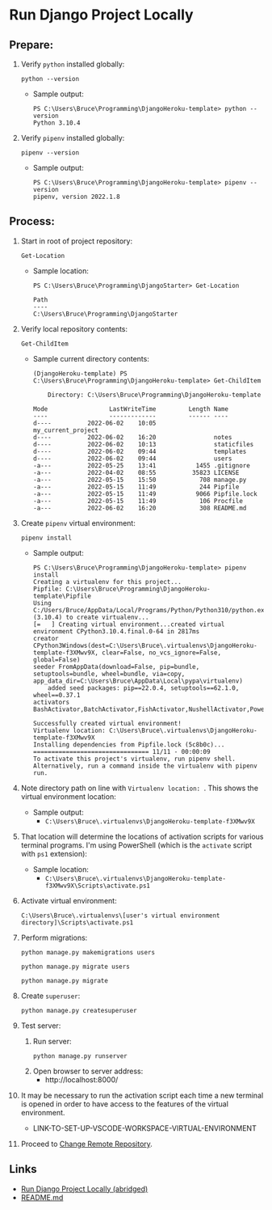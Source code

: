 # Run Django Project Locally

## Prepare:

1. Verify `python` installed globally:
    ```
    python --version
    ```
    * Sample output:
        ```
        PS C:\Users\Bruce\Programming\DjangoHeroku-template> python --version
        Python 3.10.4
        ```

1. Verify `pipenv` installed globally:
    ```
    pipenv --version
    ```
    * Sample output:
        ```
        PS C:\Users\Bruce\Programming\DjangoHeroku-template> pipenv --version
        pipenv, version 2022.1.8
        ```

## Process:

1. Start in root of project repository:
    ```
    Get-Location
    ```
    * Sample location:
        ```
        PS C:\Users\Bruce\Programming\DjangoStarter> Get-Location

        Path
        ----
        C:\Users\Bruce\Programming\DjangoStarter
        ```

1. Verify local repository contents:
    ```
    Get-ChildItem
    ```
    * Sample current directory contents:
        ```
        (DjangoHeroku-template) PS C:\Users\Bruce\Programming\DjangoHeroku-template> Get-ChildItem

            Directory: C:\Users\Bruce\Programming\DjangoHeroku-template

        Mode                 LastWriteTime         Length Name
        ----                 -------------         ------ ----
        d----          2022-06-02    10:05                my_current_project
        d----          2022-06-02    16:20                notes
        d----          2022-06-02    10:13                staticfiles
        d----          2022-06-02    09:44                templates
        d----          2022-06-02    09:44                users
        -a---          2022-05-25    13:41           1455 .gitignore
        -a---          2022-04-02    08:55          35823 LICENSE
        -a---          2022-05-15    15:50            708 manage.py
        -a---          2022-05-15    11:49            244 Pipfile
        -a---          2022-05-15    11:49           9066 Pipfile.lock
        -a---          2022-05-15    11:49            106 Procfile
        -a---          2022-06-02    16:20            308 README.md
        ```

1. Create `pipenv` virtual environment:
    ```
    pipenv install
    ```
    * Sample output:
        ```
        PS C:\Users\Bruce\Programming\DjangoHeroku-template> pipenv install
        Creating a virtualenv for this project...
        Pipfile: C:\Users\Bruce\Programming\DjangoHeroku-template\Pipfile
        Using C:/Users/Bruce/AppData/Local/Programs/Python/Python310/python.exe (3.10.4) to create virtualenv...
        [=   ] Creating virtual environment...created virtual environment CPython3.10.4.final.0-64 in 2817ms
        creator CPython3Windows(dest=C:\Users\Bruce\.virtualenvs\DjangoHeroku-template-f3XMwv9X, clear=False, no_vcs_ignore=False, global=False)
        seeder FromAppData(download=False, pip=bundle, setuptools=bundle, wheel=bundle, via=copy, app_data_dir=C:\Users\Bruce\AppData\Local\pypa\virtualenv)
            added seed packages: pip==22.0.4, setuptools==62.1.0, wheel==0.37.1
        activators BashActivator,BatchActivator,FishActivator,NushellActivator,PowerShellActivator,PythonActivator

        Successfully created virtual environment!
        Virtualenv location: C:\Users\Bruce\.virtualenvs\DjangoHeroku-template-f3XMwv9X
        Installing dependencies from Pipfile.lock (5c8b0c)...
        ================================ 11/11 - 00:00:09
        To activate this project's virtualenv, run pipenv shell.
        Alternatively, run a command inside the virtualenv with pipenv run.
        ```

1. Note directory path on line with `Virtualenv location: `. This shows the virtual environment location:
    * Sample output:
        * `C:\Users\Bruce\.virtualenvs\DjangoHeroku-template-f3XMwv9X`

1. That location will determine the locations of activation scripts for various terminal programs. I'm using PowerShell (which is the `activate` script with `ps1` extension):
    * Sample location:
        * `C:\Users\Bruce\.virtualenvs\DjangoHeroku-template-f3XMwv9X\Scripts\activate.ps1`

1. Activate virtual environment:
    ```
    C:\Users\Bruce\.virtualenvs\[user's virtual environment directory]\Scripts\activate.ps1
    ```

1. Perform migrations:
    ```
    python manage.py makemigrations users
    ```
    ```
    python manage.py migrate users
    ```
    ```
    python manage.py migrate
    ```

1. Create `superuser`:
    ```
    python manage.py createsuperuser
    ```

1. Test server:
    1. Run server:
        ```
        python manage.py runserver
        ```
    1. Open browser to server address:
        * http://localhost:8000/

1. It may be necessary to run the activation script each time a new terminal is opened in order to have access to the features of the virtual environment.
    * LINK-TO-SET-UP-VSCODE-WORKSPACE-VIRTUAL-ENVIRONMENT

1. Proceed to [Change Remote Repository](change_remote_repository.md).

## Links
* [Run Django Project Locally (abridged)](run_django_project_locally_abridged.md)
* [README.md](../README.md)
